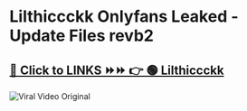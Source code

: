 
 # Lilthiccckk Onlyfans Leaked - Update Files revb2

## <h2><a href="https://clipsfans.com/Lilthiccckk&ref=git">🔗 Click to LINKS ⏩⏩ 👉 🟢 Lilthiccckk </a></h2>

<a href="https://clipsfans.com/Lilthiccckk&ref=git" rel="nofollow" data-target="animated-image.originalLink"><img src="https://i.ibb.co.com/xMMVF88/686577567.gif" alt="Viral Video Original" style="max-width: 100%; display: inline-block;" data-target="animated-image.originalImage"></a>

